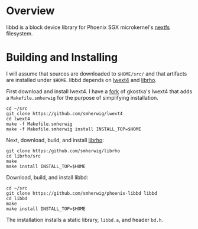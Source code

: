 Overview
========
libbd is a block device library for Phoenix SGX microkernel's
[nextfs](https://github.com/smherwig/phoenix-fileserver) filesystem.


Building and Installing
=======================
I will assume that sources are downloaded to `$HOME/src/` and that artifacts
are installed under `$HOME`.  libbd depends on [lwext4](https://github.com/gkostka/lwext4) and [librho](https://github.com/smherwig/librho).


First download and install lwext4.  I have a
[fork](https://github.com/smherwig/lwext4) of gkostka's lwext4 that adds
a `Makefile.smherwig` for the purpose of simplifying installation.

```
cd ~/src
git clone https://github.com/smherwig/lwext4
cd lwext4
make -f Makefile.smherwig
make -f Makefile.smherwig install INSTALL_TOP=$HOME
```


Next, download, build, and install
[librho](https://github.com/smherwig/librho):

```
git clone https:/github.com/smherwig/librho
cd librho/src
make
make install INSTALL_TOP=$HOME
```


Download, build, and install libbd:

```
cd ~/src
git clone https://github.com/smherwig/phoenix-libbd libbd
cd libbd
make
make install INSTALL_TOP=$HOME
```

The installation installs a static library, `libbd.a`, and header `bd.h`.
